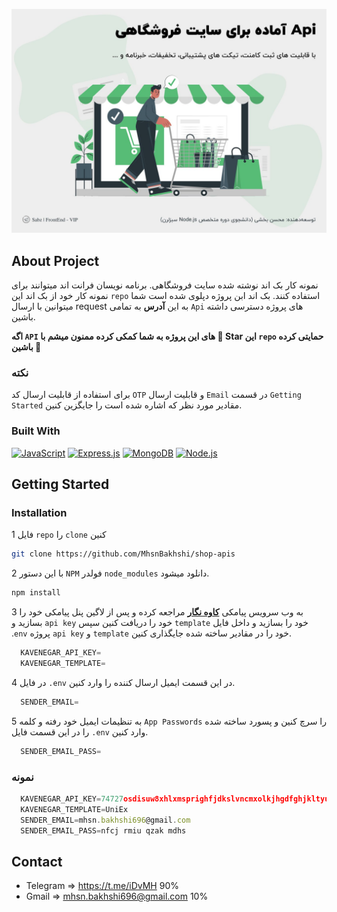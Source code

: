 ![cover](https://github.com/MhsnBakhshi/shop-apis/blob/main/IMG_4634.jpeg)


## About Project

نمونه کار بک اند نوشته شده سایت فروشگاهی. برنامه نویسان فرانت اند میتوانند برای نمونه کار خود از بک اند این `repo` استفاده کنند.
بک اند ابن پروژه دپلوی شده است شما میتوانین با ارسال request به این  **<a href= "https://shop-apis.liara.run/api-document/" style="text-decoration: none;">آدرس</a>** به تمامی `Api` های پروژه دسترسی داشته باشین.


**اگه `API` های این پروژه به شما کمکی کرده ممنون میشم با 🌟 Star این `repo` حمایتی کرده باشین 💖**
### نکته
برای استفاده از قابلیت ارسال کد `OTP` و قابلیت ارسال `Email` در قسمت `Getting Started` مقادیر مورد نظر که اشاره شده است را جایگزین کنین.

### Built With

 [![JavaScript](https://img.shields.io/badge/JavaScript-323330?style=for-the-badge&logo=javascript&logoColor=F7DF1E)](https://javascript.info/)
 [![Express.js](https://img.shields.io/badge/Express.js-404D59?style=for-the-badge&logo=Express.js&color=black)](https://expressjs.com/)
 [![MongoDB]( https://img.shields.io/badge/MongoDB-4EA94B?style=for-the-badge&logo=mongodb&logoColor=white)](https://www.mongodb.com/)
 [![Node.js]( https://img.shields.io/badge/Node.js-404D59?style=for-the-badge&logo=Node.js&color=black)](https://nodejs.org/en)


 ## Getting Started

 ### Installation

1 فایل `repo` را `clone` کنین

   ```sh
   git clone https://github.com/MhsnBakhshi/shop-apis
   ```
2 با این دستور `NPM` فولدر `node_modules` دانلود میشود.
   ```sh
   npm install
   ```
3 به وب سرویس پیامکی **<a href="https://kavenegar.com/">کاوه نگار</a>**
مراجعه کرده و پس از لاگین پنل پیامکی خود را بسازید و `api key` خود را دریافت کنین سپس `template` خود را بسازید و داخل فایل .`env` پروژه `api key` و `template` خود را در مقادیر ساخته شده جایگذاری کنین.
 ```js
   KAVENEGAR_API_KEY=
   KAVENEGAR_TEMPLATE=
   ```
4 در فایل `.env` در این قسمت ایمیل ارسال کننده را وارد کنین.
 ```js
   SENDER_EMAIL=
   ```

5 به تنظیمات ایمیل خود رفته و کلمه `App Passwords` را سرچ کنین و پسورد ساخته شده را در این قسمت فایل `.env` وارد کنین.
 ```js
   SENDER_EMAIL_PASS=
   ```

### نمونه
 ```js
   KAVENEGAR_API_KEY=74727osdisuw8xhlxmsprighfjdkslvncmxolkjhgdfghjkltyuioeomxnmdj
   KAVENEGAR_TEMPLATE=UniEx
   SENDER_EMAIL=mhsn.bakhshi696@gmail.com
   SENDER_EMAIL_PASS=nfcj rmiu qzak mdhs
   ```

## Contact 
* Telegram => https://t.me/iDvMH 90%
* Gmail => mhsn.bakhshi696@gmail.com 10%
